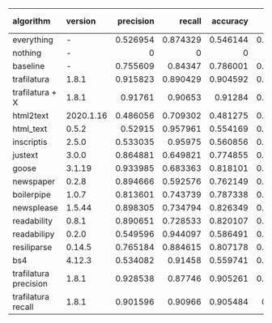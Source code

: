 | algorithm             | version   |   precision |   recall |   accuracy |       f1 |   time difference |
|:----------------------|:----------|------------:|---------:|-----------:|---------:|------------------:|
| everything            | -         |    0.526954 | 0.874329 |   0.546144 | 0.657585 |       0.000623152 |
| nothing               | -         |    0        | 0        |   0        | 0        |       0.000389435 |
| baseline              | -         |    0.755609 | 0.84347  |   0.786001 | 0.797126 |       1           |
| trafilatura           | 1.8.1     |    0.915823 | 0.890429 |   0.904592 | 0.902948 |       4.61858     |
| trafilatura + X       | 1.8.1     |    0.91761  | 0.90653  |   0.91284  | 0.912036 |       6.87258     |
| html2text             | 2020.1.16 |    0.486056 | 0.709302 |   0.481275 | 0.576832 |       7.82118     |
| html_text             | 0.5.2     |    0.52915  | 0.957961 |   0.554169 | 0.681731 |       1.9148      |
| inscriptis            | 2.5.0     |    0.533035 | 0.95975  |   0.560856 | 0.685404 |       3.31304     |
| justext               | 3.0.0     |    0.864881 | 0.649821 |   0.774855 | 0.742084 |       5.47987     |
| goose                 | 3.1.19    |    0.933985 | 0.683363 |   0.818101 | 0.789256 |      21.8382      |
| newspaper             | 0.2.8     |    0.894666 | 0.592576 |   0.762149 | 0.712941 |      12.0407      |
| boilerpipe            | 1.0.7     |    0.813601 | 0.743739 |   0.787338 | 0.777103 |       4.34502     |
| newsplease            | 1.5.44    |    0.898305 | 0.734794 |   0.826349 | 0.808364 |      71.7885      |
| readability           | 0.8.1     |    0.890651 | 0.728533 |   0.820107 | 0.801476 |       6.19405     |
| readabilipy           | 0.2.0     |    0.549596 | 0.944097 |   0.586491 | 0.694751 |      68.5683      |
| resiliparse           | 0.14.5    |    0.765184 | 0.884615 |   0.807178 | 0.820577 |       0.827325    |
| bs4                   | 4.12.3    |    0.534082 | 0.91458  |   0.559741 | 0.674361 |       5.52965     |
| trafilatura precision | 1.8.1     |    0.928538 | 0.87746  |   0.905261 | 0.902276 |      10.1752      |
| trafilatura recall    | 1.8.1     |    0.901596 | 0.90966  |   0.905484 | 0.90561  |       5.44033     |